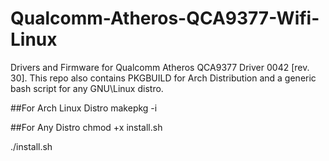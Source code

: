 # Qualcomm-Atheros-QCA9377-Wifi-Linux
Drivers and Firmware for Qualcomm Atheros QCA9377 Driver 0042 [rev. 30]. 
This repo also contains PKGBUILD for Arch Distribution and a generic bash script for any GNU\Linux distro.

##For Arch Linux Distro
makepkg -i

##For Any Distro
chmod +x install.sh

./install.sh
